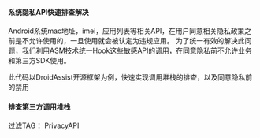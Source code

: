 #### 系统隐私API快速排查解决

Android系统mac地址，imei，应用列表等相关API，在用户同意相关隐私政策之前是不允许使用的，一旦使用就会被认定为违规应用。
为了统一有效的解决此问题，我们利用ASM技术统一Hook这些敏感API的调用，在同意隐私前不允许业务和第三方SDK使用。

此代码以DroidAssist开源框架为例，快速实现调用堆栈的排查，以及同意隐私前的禁用


#### 排查第三方调用堆栈

过滤TAG： PrivacyAPI
